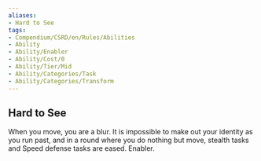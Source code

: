 ```yaml
---
aliases:
- Hard to See
tags:
- Compendium/CSRD/en/Rules/Abilities
- Ability
- Ability/Enabler
- Ability/Cost/0
- Ability/Tier/Mid
- Ability/Categories/Task
- Ability/Categories/Transform
---
```


  
## Hard to See  
When you move, you are a blur. It is impossible to make out your identity as you run past, and in a round where you do nothing but move, stealth tasks and Speed defense tasks are eased. Enabler.